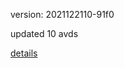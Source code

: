 version: 2021122110-91f0

updated 10 avds

[details](https://github.com/0x74f917491bfa7ebfa379/ali_avd_db/blob/master/change_log/2021/12/21/10/91f0.txt)
